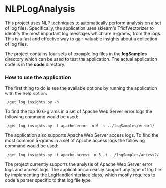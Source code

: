 # NLPLogAnalysis

This project uses NLP techniques to automatically perform analysis on a set of log files. Specifically, the application uses sklearn's TfidfVectorizer to identify the most important log messages which are n-grams, from the logs. This is a fast and effective way to gain valuable insights about a collection of log files.

The project contains four sets of example log files in the **logSamples** directory which can be used to test the application. The actual application code is in the **code** directory.

### How to use the application

The first thing to do is see the available options by running the application with the help option:

```
./get_log_insights.py -h

```

To find the top 10 6-grams in a set of Apache Web Server error logs the following command would be used:

```
./get_log_insights.py -t apache-error -n 6 -i ../logSamples/error1/

```

The application also supports Apache Web Server access logs. To find the most common 5-grams in a set of Apache access logs the following command would be used:

```
./get_log_insights.py -t apache-access -n 5 -i ../logSamples/access2/

```

The project currently supports the analysis of Apache Web Server error logs and access logs. The application can easily support any type of log file by implementing the LogHandlerInterface class, which mostly requires to code a parser specific to that log file type.